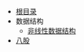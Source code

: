 - [根目录](/README)
- 数据结构
  - [非线性数据结构](/计算机基础/数据结构及算法/数据结构-非线性.md)
- [八股](/计算机基础/数据结构及算法/数据结构及算法八股.md)
